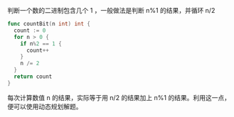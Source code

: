 判断一个数的二进制包含几个 1 ，一般做法是判断 n%1 的结果，并循环 n/2
```go
func countBit(n int) int {
  count := 0
  for n > 0 {
    if n%2 == 1 {
      count++
    }
    n /= 2
  }
  return count
}
```
每次计算数值 n 的结果，实际等于用 n/2 的结果加上 n%1 的结果。利用这一点，便可以使用动态规划解题。
